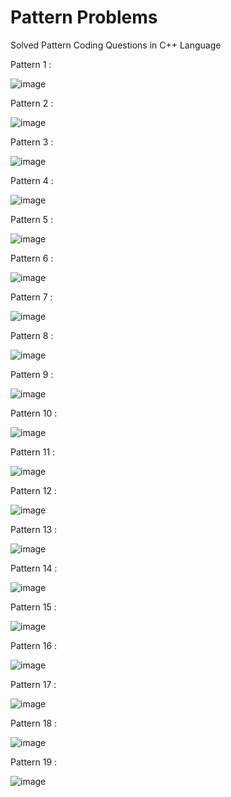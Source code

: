 # Pattern Problems
Solved Pattern Coding Questions in  C++ Language

Pattern 1 : 

![image](https://github.com/unofficialmohit/pattern_problems/assets/123811704/cd25929d-35d1-455d-8819-62d74b938147)


Pattern 2 :

![image](https://github.com/unofficialmohit/pattern_problems/assets/123811704/ff69e9b6-387e-4d13-80be-7c9a42875c0f)


Pattern 3 :

![image](https://github.com/unofficialmohit/pattern_problems/assets/123811704/432e3adb-f23e-4065-a3d0-f485a9251859)


Pattern 4 :

![image](https://github.com/unofficialmohit/pattern_problems/assets/123811704/5464e62f-e6bc-49c0-ba9a-45473adf8591)


Pattern 5 :

![image](https://github.com/unofficialmohit/pattern_problems/assets/123811704/9a227c31-930b-411d-80d3-7ec760509baa)


Pattern 6 :

![image](https://github.com/unofficialmohit/pattern_problems/assets/123811704/dea3c7cc-3cfd-4d32-9940-91dc05d5d760)


Pattern 7 :

![image](https://github.com/unofficialmohit/pattern_problems/assets/123811704/a700507a-dc43-4baf-adae-0ebf1743bfbf)


Pattern 8 :

![image](https://github.com/unofficialmohit/pattern_problems/assets/123811704/bd70c456-90cf-487c-b74c-e9efb1081db3)


Pattern 9 :

![image](https://github.com/unofficialmohit/pattern_problems/assets/123811704/06ea6980-fba4-4256-8dcf-230db6086b6d)


Pattern 10 :

![image](https://github.com/unofficialmohit/pattern_problems/assets/123811704/602c9d6b-df48-4fc5-ae42-5b4ac327f9e3)


Pattern 11 :

![image](https://github.com/unofficialmohit/pattern_problems/assets/123811704/5b71ab73-0aea-4c47-90a6-f750cfa7f13d)


Pattern 12 :

![image](https://github.com/unofficialmohit/pattern_problems/assets/123811704/6ff811eb-94fa-46f8-aea1-833290e94225)


Pattern 13 :

![image](https://github.com/unofficialmohit/pattern_problems/assets/123811704/985a2e35-e607-47b4-a1e8-d36c615efb1c)


Pattern 14 :

![image](https://github.com/unofficialmohit/pattern_problems/assets/123811704/f70e88c7-8e0d-4e80-a0a6-b06d3b952b13)


Pattern 15 :

![image](https://github.com/unofficialmohit/pattern_problems/assets/123811704/4edf7c5a-78f7-480d-8a30-9ba30f0adc15)


Pattern 16 :

![image](https://github.com/unofficialmohit/pattern_problems/assets/123811704/78d0b6b3-ece5-4587-b0c4-c58bbc77baed)


Pattern 17 :

![image](https://github.com/unofficialmohit/pattern_problems/assets/123811704/1c299530-6982-4d1c-bd6a-3374e58dd3ac)


Pattern 18 :

![image](https://github.com/unofficialmohit/pattern_problems/assets/123811704/6d3b8811-e243-4408-bc1c-aeb3f35df7bc)


Pattern 19 :

![image](https://github.com/unofficialmohit/pattern_problems/assets/123811704/8db0dd4d-8632-45ad-86bc-15de1b044ea5)


